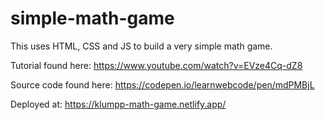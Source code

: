 # simple-math-game
This uses HTML, CSS and JS to build a very simple math game.

Tutorial found here: https://www.youtube.com/watch?v=EVze4Cq-dZ8

Source code found here: https://codepen.io/learnwebcode/pen/mdPMBjL

Deployed at: https://klumpp-math-game.netlify.app/
